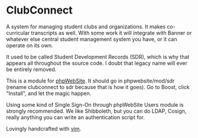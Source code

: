 ClubConnect
===========

A system for managing student clubs and organizations.  It makes co-curricular
transcripts as well.  With some work it will integrate with Banner or whatever
else central student management system you have, or it can operate on its own.

It used to be called Student Development Records (SDR), which is why that
appears all throughout the source code. I doubt that legacy name will ever be
entirely removed.

This is a module for [phpWebSite](https://github.com/AppStateESS/phpwebsite).
It should go in phpwebsite/mod/sdr (rename clubconnect to sdr because that is
how it goes).  Go to Boost, click "Install", and let the magic happen.

Using some kind of Single Sign-On through phpWebSite Users module is strongly
recommended.  We like Shibboleth, but you can do LDAP, Cosign, really anything
you can write an authentication script for.

Lovingly handcrafted with [vim](http://www.vim.org).
